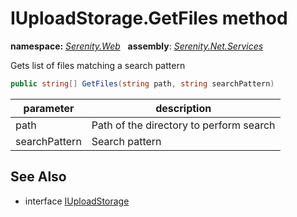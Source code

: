 # IUploadStorage.GetFiles method
**namespace:** *[Serenity.Web](../../README.md#serenity.web-namespace)*   **assembly**: *[Serenity.Net.Services](../../README.md)*

Gets list of files matching a search pattern

```csharp
public string[] GetFiles(string path, string searchPattern)
```

| parameter | description |
| --- | --- |
| path | Path of the directory to perform search |
| searchPattern | Search pattern |

## See Also

* interface [IUploadStorage](../IUploadStorage.md)